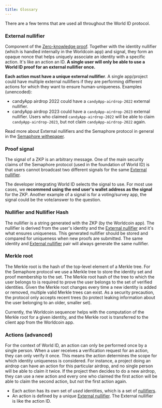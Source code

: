 ```yaml
---
title: Glossary
---
```


There are a few terms that are used all throughout the World ID protocol.

### External nullifier

Component of the [Zero-knowledge proof](/docs/advanced/zero-knowledge-proofs). Together with the identity nullifier (which is handled internally in the Worldcoin app) and signal, they form an opaque nonce that helps uniquely associate an identity with a specific action. It's like an action an ID. **A single user will only be able to use a World ID proof for an external nullifier once.**

**Each action must have a unique external nullifier**. A single app/project could have multiple external nullifiers if they are performing different actions for which they want to ensure human-uniqueness. Examples (unencoded):

- candyApp airdrop 2022 could have a `candyApp-airdrop-2022` external nullifier.
- candyApp airdrop 2023 could have a `candyApp-airdrop-2023` external nullifier. Users who claimed `candyApp-airdrop-2022` will be able to claim `candyApp-airdrop-2023`, but not claim `candyApp-airdrop-2022` again.

Read more about External nullifiers and the Semaphore protocol in general in the [Semaphore withepaper](https://docs.zkproof.org/pages/standards/accepted-workshop3/proposal-semaphore.pdf).

### Proof signal

The signal of a ZKP is an arbitrary message. One of the main security claims of the Semaphore protocol (used in the foundation of World ID) is that users cannot broadcast two different signals for the same [External nullifier](#external-nullifier).

The developer integrating World ID selects the signal to use. For most use cases, we **recommend using the end user's wallet address as the signal** for the ZKP. Another example of a signal is for a voting/survey app, the signal could be the vote/answer to the question.

### Nullifier and Nullifier Hash

The nullifier is a string generated with the ZKP (by the Worldcoin app). The nullifier is derived from the user's identity and the [External nullifier](#external-nullifier) and it's what ensures uniqueness. This generated nullifier should be stored and compared for uniqueness when new proofs are submitted. The same identity and [External nullifier](#external-nullifier) pair will always generate the same nullifier.

### Merkle root

The Merkle root is the hash of the top-level element of a Merkle tree. For the Semaphore protocol we use a Merkle tree to store the identity set and proof membership to the set. The Merkle root hash of the tree to which the user belongs to is required to prove the user belongs to the set of verified identities. Given the Merkle root changes every time a new identity is added or removed, multiple valid Merkle trees can exist. As a security precaution, the protocol only accepts recent trees (to protect leaking information about the user belonging to an older, smaller set).

Currently, the Worldcoin sequencer helps with the computation of the Merkle root for a given identity, and the Merkle root is transferred to the client app from the Worldcoin app.

### Actions (advanced)

For the context of World ID, an action can only be performed once by a single person. When a user receives a verification request for an action, they can only verify it once. This means the action determines the scope for which identity uniqueness is considered. For instance, a project doing an airdrop can have an action for this particular airdrop, and no single person will be able to claim it twice. If the project then decides to do a new airdrop, they can use a new action and every one who claimed the first action will be able to claim the second action, but not the first action again.

- Each action has its own set of _used_ identities, which is a set of [nullifiers](#nullifier-and-nullifier-hash).
- An action is defined by a unique [External nullifier](#external-nullifier). The External nullifier is like the action ID.
